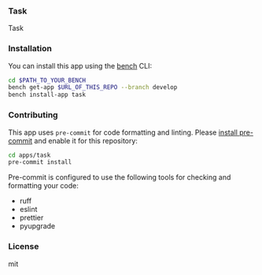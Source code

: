 ### Task

Task

### Installation

You can install this app using the [bench](https://github.com/frappe/bench) CLI:

```bash
cd $PATH_TO_YOUR_BENCH
bench get-app $URL_OF_THIS_REPO --branch develop
bench install-app task
```

### Contributing

This app uses `pre-commit` for code formatting and linting. Please [install pre-commit](https://pre-commit.com/#installation) and enable it for this repository:

```bash
cd apps/task
pre-commit install
```

Pre-commit is configured to use the following tools for checking and formatting your code:

- ruff
- eslint
- prettier
- pyupgrade

### License

mit
